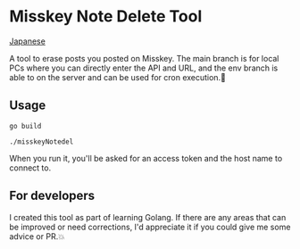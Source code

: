 # Misskey Note Delete Tool

[Japanese](https://github.com/CAT5NEKO/misskeyDelNote/blob/main/KOREYONDE.md)

A tool to erase posts you posted on Misskey.
The main branch is for local PCs where you can directly enter the API and URL, and the env
branch is able to on the server and can be used for cron execution.🚀

## Usage

```shell
go build
```

```shell
./misskeyNotedel
```

When you run it, you'll be asked for an access token and the host name to connect to.

## For developers

I created this tool as part of learning Golang.
If there are any areas that can be improved or need corrections, I'd appreciate it if you could
give me some advice or PR.💥